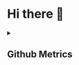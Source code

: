 # Hi there 👋


<details>
  <summary><h2>Github Metrics</h2></summary>

<details>
  <summary><h3>Habit</h2></summary>
  
![habit](https://github.com/Manav-SM/Metrics/blob/master/habit.svg)
  
  </details>
  
  <details>
  <summary><h3>Languages</h2></summary>
  
![language](https://github.com/Manav-SM/Metrics/blob/master/languages.svg)
    
  </details>
  
  
  <details>
  <summary><h3>Achievements</h2></summary>
  
![achievements](https://github.com/Manav-SM/Metrics/blob/master/achievements.svg)
  
  </details>
  
  <details>
  <summary><h3>Website</h2></summary>
  
![website](https://github.com/Manav-SM/Metrics/blob/master/website.svg)
  
  </details>
  <details>
  <summary><h3>Star Metrics</h2></summary>
  
![star metrics](https://github.com/Manav-SM/Metrics/blob/master/metrics.plugin.starlists.languages.svg))
  
  </details>
</details>

<!--
![achievements](https://github.com/Manav-SM/Metrics/blob/master/achievements.svg)
![habit](https://github.com/Manav-SM/Metrics/blob/master/habit.svg)
![language](https://github.com/Manav-SM/Metrics/blob/master/languages.svg)
![website](https://github.com/Manav-SM/Metrics/blob/master/website.svg)
-->

<!--
<img src="github-metrics.svg"  alt="metric svg" class="center"/>
<img src="habit.svg"  alt="habit svg" class="center"/>
<img src="calender.svg"  alt="calender svg" class="center"/>
<img src="languages.svg"  alt="languages svg" class="center"/>
<img src="metrics.plugin.activity.svg"  alt="metrics svg" class="center"/>
<img src="stars.svg"  alt="stars svg" class="center"/>
<img src="website.svg"  alt="website svg" class="center"/>
<img src="achievements.svg"  alt="achievements svg" class="center"/>
-->

<!--
**Manav-SM/Manav-SM** is a ✨ _special_ ✨ repository because its `README.md` (this file) appears on your GitHub profile.

Here are some ideas to get you started:

- 🔭 I’m currently working on ...
- 🌱 I’m currently learning ...
- 👯 I’m looking to collaborate on ...
- 🤔 I’m looking for help with ...
- 💬 Ask me about ...
- 📫 How to reach me: ...
- 😄 Pronouns: ...
- ⚡ Fun fact: ...
-->
